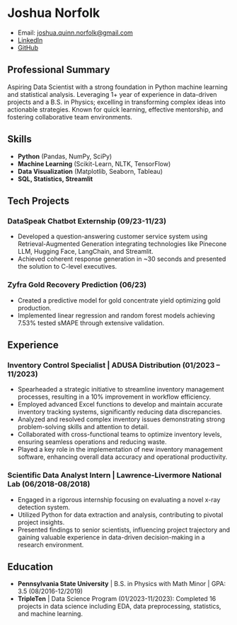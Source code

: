 # Joshua Norfolk
- Email: joshua.quinn.norfolk@gmail.com
- [LinkedIn](https://www.linkedin.com/in/joshua-norfolk/) 
- [GitHub](https://github.com/jnorfolk) 

## Professional Summary
Aspiring Data Scientist with a strong foundation in Python machine learning and statistical analysis. Leveraging 1+ year of experience in data-driven projects and a B.S. in Physics; excelling in transforming complex ideas into actionable strategies. Known for quick learning, effective mentorship, and fostering collaborative team environments.

## Skills
- **Python** (Pandas, NumPy, SciPy)
- **Machine Learning** (Scikit-Learn, NLTK, TensorFlow)
- **Data Visualization** (Matplotlib, Seaborn, Tableau)
- **SQL, Statistics, Streamlit**

## Tech Projects
### DataSpeak Chatbot Externship (09/23-11/23)
- Developed a question-answering customer service system using Retrieval-Augmented Generation integrating technologies like Pinecone LLM, Hugging Face, LangChain, and Streamlit.
- Achieved coherent response generation in ~30 seconds and presented the solution to C-level executives.

### Zyfra Gold Recovery Prediction (06/23)
- Created a predictive model for gold concentrate yield optimizing gold production.
- Implemented linear regression and random forest models achieving 7.53% tested sMAPE through extensive validation.

## Experience
### Inventory Control Specialist | ADUSA Distribution (01/2023 – 11/2023)
- Spearheaded a strategic initiative to streamline inventory management processes, resulting in a 10% improvement in workflow efficiency.
- Employed advanced Excel functions to develop and maintain accurate inventory tracking systems, significantly reducing data discrepancies.
- Analyzed and resolved complex inventory issues demonstrating strong problem-solving skills and attention to detail.
- Collaborated with cross-functional teams to optimize inventory levels, ensuring seamless operations and reducing waste.
- Played a key role in the implementation of new inventory management software, enhancing overall data accuracy and operational productivity.

### Scientific Data Analyst Intern | Lawrence-Livermore National Lab (06/2018-08/2018)
- Engaged in a rigorous internship focusing on evaluating a novel x-ray detection system.
- Utilized Python for data extraction and analysis, contributing to pivotal project insights.
- Presented findings to senior scientists, influencing project trajectory and gaining valuable experience in data-driven decision-making in a research environment.

## Education
- **Pennsylvania State University** | B.S. in Physics with Math Minor | GPA: 3.5 (08/2016-12/2019)
- **TripleTen** | Data Science Program (01/2023-11/2023): Completed 16 projects in data science including EDA, data preprocessing, statistics, and machine learning.
